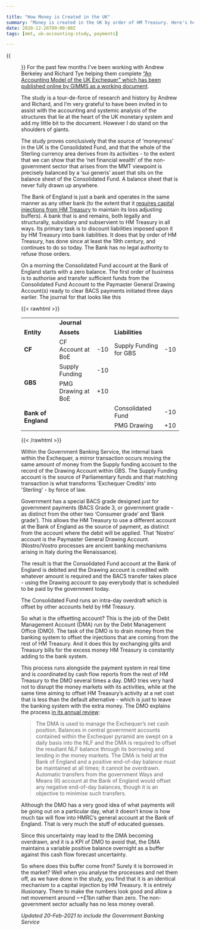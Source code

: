 ```yaml
---

title: "How Money is Created in the UK"
summary: "Money is created in the UK by order of HM Treasury. Here's how it works"
date: 2020-12-26T09:00:00Z
tags: [mmt, uk-accounting-study, payments]

---
```


{{<figure src="tenners.jpeg" alt="Tenners">}}
For the past few months I’ve been working with Andrew Berkeley and Richard Tye helping them complete [“An Accounting Model of the UK Exchequer” which has been published online by GIMMS as a working document](https://gimms.org.uk/2020/12/26/accounting-model-uk-exchequer/).

The study is a tour-de-force of research and history by Andrew and Richard, and I’m very grateful to have been invited in to assist with the accounting and systemic analysis of the structures that lie at the heart of the UK monetary system and add my little bit to the document. However I do stand on the shoulders of giants. 

The study proves conclusively that the source of ‘moneyness’ in the UK is the Consolidated Fund, and that the whole of the Sterling currency area derives from its activities  - to the extent that we can show that the ‘net financial wealth’ of the non-government sector that arises from the MMT viewpoint is precisely balanced by a ‘sui generis’ asset that sits on the balance sheet of the Consolidated Fund. A balance sheet that is never fully drawn up anywhere.

The Bank of England is just a bank and operates in the same manner as any other bank (to the extent that it [requires capital injections from HM Treasury](https://www.bankofengland.co.uk/-/media/boe/files/letter/2018/chancellor-letter-210618.pdf) to maintain its loss adjusting buffers).  A bank that is and remains, both legally and structurally, subsidiary and subservient to HM Treasury in all ways. Its primary task is to discount liabilities imposed upon it by HM Treasury into bank liabilities. It does that by order of HM Treasury, has done since at least the 19th century, and continues to do so today. The Bank has no legal authority to refuse those orders.

On a morning the Consolidated Fund account at the Bank of England starts with a zero balance. The first order of business is to authorise and transfer sufficient funds from the Consolidated Fund Account to the Paymaster General Drawing Account(s) ready to clear BACS payments initiated three days earlier. The journal for that looks like this

{{< rawhtml >}}
<table>
  <tr>
   <td>
   </td>
   <td colspan="4" ><strong>Journal</strong>
   </td>
  </tr>
  <tr>
   <td><strong>Entity</strong>
   </td>
   <td colspan="2" ><strong>Assets</strong>
   </td>
   <td colspan="2" ><strong>Liabilities</strong>
   </td>
  </tr>
  <tr>
   <td><strong>CF</strong>
   </td>
   <td>CF Account at BoE
   </td>
   <td style="text-align: right">
-10

   </td>
   <td>Supply Funding for GBS
   </td>
   <td style="text-align: right">
-10

   </td>
  </tr>
  <tr>
   <td rowspan="2" ><strong>GBS</strong>
   </td>
   <td>Supply Funding
   </td>
   <td style="text-align: right">
-10

   </td>
   <td>
   </td>
   <td>
   </td>
  </tr>
  <tr>
   <td>PMG Drawing at BoE
   </td>
   <td style="text-align: right">
+10

   </td>
   <td>
   </td>
   <td>
   </td>
  </tr>
  <tr>
   <td rowspan="2" ><strong>Bank of England</strong>
   </td>
   <td>
   </td>
   <td>
   </td>
   <td>Consolidated Fund
   </td>
   <td style="text-align: right">
-10

   </td>
  </tr>
  <tr>
   <td>
   </td>
   <td>
   </td>
   <td>PMG Drawing
   </td>
   <td style="text-align: right">
+10

   </td>
  </tr>
</table>
{{< /rawhtml >}}

Within the Government Banking Service, the internal bank within the Exchequer, a mirror transaction occurs moving the same amount of money from the Supply funding account to the record of the Drawing Account within GBS. The Supply Funding account is the source of Parliamentary funds and that matching transaction is what transforms 'Exchequer Credits' into 'Sterling' - by force of law. 

Government has a special BACS grade designed just for government payments (BACS Grade 3, or government grade - as distinct from the other two ‘Consumer grade’ and ‘Bank grade’). This allows the HM Treasury to use a different account at the Bank of England as the source of payment, as distinct from the account where the debit will be applied. That ‘Nostro’ account is the Paymaster General Drawing Account. (Nostro/Vostro processes are ancient banking mechanisms arising in Italy during the Renaissance).

The result is that the Consolidated Fund account at the Bank of England is debited and the Drawing account is credited with whatever amount is required and the BACS transfer takes place - using the Drawing account to pay everybody that is scheduled to be paid by the government today.

The Consolidated Fund runs an intra-day overdraft which is offset by other accounts held by HM Treasury. 

So what is the offsetting account? This is the job of the Debt Management Account (DMA) run by the Debt Management Office (DMO). The task of the DMO is to drain money from the banking system to offset the injections that are coming from the rest of HM Treasury. And it does this by exchanging gilts and Treasury bills for the excess money HM Treasury is constantly adding to the bank system. 

This process runs alongside the payment system in real time and is coordinated by cash flow reports from the rest of HM Treasury to the DMO several times a day. DMO tries very hard not to disrupt the money markets with its activities, while at the same time aiming to offset HM Treasury’s activity at a net cost that is less than the default alternative - which is just to leave the banking system with the extra money. The DMO explains the process [in its annual review](https://www.dmo.gov.uk/media/17019/gar1920.pdf):

> The DMA is used to manage the Exchequer’s net cash position. Balances in central government accounts contained within the Exchequer pyramid are swept on a daily basis into the NLF and the DMA is required to offset the resultant NLF balance through its borrowing and lending in the money markets. The DMA is held at the Bank of England and a positive end-of-day balance must be maintained at all times; it cannot be overdrawn. Automatic transfers from the government Ways and Means (II) account at the Bank of England would offset any negative end-of-day balances, though it is an objective to minimise such transfers.

Although the DMO has a very good idea of what payments will be going out on a particular day, what it doesn’t know is how much tax will flow into HMRC’s general account at the Bank of England. That is very much the stuff of educated guesses. 

Since this uncertainty may lead to the DMA becoming overdrawn, and it is a KPI of DMO to avoid that, the DMA maintains a variable positive balance overnight as a buffer against this cash flow forecast uncertainty. 

So where does this buffer come from? Surely it is borrowed in the market? Well when you analyse the processes and net them off, as we have done in the study, you find that it is an identical mechanism to a capital injection by HM Treasury. It is entirely illusionary. There to make the numbers look good and allow a net movement around ~+£1bn rather than zero. The non-government sector actually has no less money overall.

*Updated 20-Feb-2021 to include the Government Banking Service*
